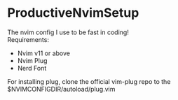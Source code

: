 # ProductiveNvimSetup
The nvim config I use to be fast in coding!    
Requirements:    
- Nvim v11 or above
- Nvim Plug
- Nerd Font

For installing plug, clone the official vim-plug repo to the $NVIMCONFIGDIR/autoload/plug.vim
